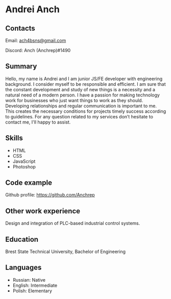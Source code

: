 # Andrei Anch

## Contacts
Email:  ach4bsns@gmail.com

Discord:    Anch (Anchrep)#1490

## Summary
Hello, my name is Andrei and I am junior JS/FE developer with engineering background.
I consider myself to be responsible and efficient. I am sure that the constant development and study of new things is a necessity and a natural need of a modern person.
I have a passion for making technology work for businesses who just want things to work as they should. Developing relationships and regular communication is important to me. This creates the necessary conditions for projects timely success according to guidelines.
For any question related to my services don’t hesitate to contact me, I'll happy to assist.

## Skills
* HTML
* CSS
* JavaScript
* Photoshop

## Code example
Github profile: https://github.com/Anchrep

## Other work experience
Design and integration of PLC-based industrial control systems.

## Education
Brest State Technical University, Bachelor of Engineering 

## Languages
* Russian: Native
* English: Intermediate
* Polish: Elementary